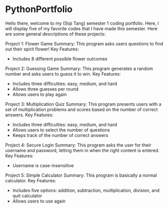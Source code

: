 # PythonPortfolio
Hello there, welcome to my (Siqi Tang) semester 1 coding portfolio. Here, I will display five of my favorite codes that I have made this semester. Here are some general descriptions of these projects:


Project 1: Flower Game
Summary: This program asks users questions to find out their spirit flower!
Key Features: 
-  Includes 8 different possible flower outcomes
  

Project 2: Guessing Game
Summary: This program generates a random number and asks users to guess it to win.
Key Features: 
- Includes three difficulties: easy, medium, and hard
- Allows three guesses per round
- Allows users to play again


Project 3: Multiplication Quiz
Summary: This program presents users with a set of multiplication problems and scores based on the number of correct answers. 
Key Features: 
- Includes three difficulties: easy, medium, and hard
- Allows users to select the number of questions
- Keeps track of the number of correct answers


Project 4: Secure Login
Summary: This program asks the user for their username and password, letting them in when the right content is entered. 
Key Features: 
- Username is case-insensitive
  

Project 5: Simple Calculator
Summary: This program is basically a normal calculator. 
Key Features: 
- Includes five options: addition, subtraction, multiplication, division, and quit calculator
- Allows users to use again
